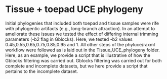# Tissue + toepad UCE phylogeny

Initial phylogenies that included both toepad and tissue samples were rife with phylogentic artifacts (e.g., long-branch attraction). 
In an attempt to ameliorate these issues we tested the effect of differing internal trimming parameters (-b2 flag in Gblocks). Here, we tested -b2 values 0.45,0.55,0.65,0.75,0.85,0.95 and 1. 
All other steps of the phyluce/raxml workflow were followed as is laid out in the Tissue_UCE_phylogeny folder. 
Here, as an example, we provide a script that is illustrative of how the Gblocks filtering was carried out. Gblocks filtering was carried out for both complete and incomplete datasets, 
but we here provide a script that pertains to the incomplete dataset. 

